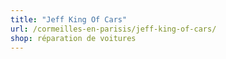 ```yaml
---
title: "Jeff King Of Cars"
url: /cormeilles-en-parisis/jeff-king-of-cars/
shop: réparation de voitures
---
```

